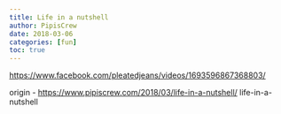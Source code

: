 ```yaml
---
title: Life in a nutshell
author: PipisCrew
date: 2018-03-06
categories: [fun]
toc: true
---
```


https://www.facebook.com/pleatedjeans/videos/1693596867368803/

origin - https://www.pipiscrew.com/2018/03/life-in-a-nutshell/ life-in-a-nutshell